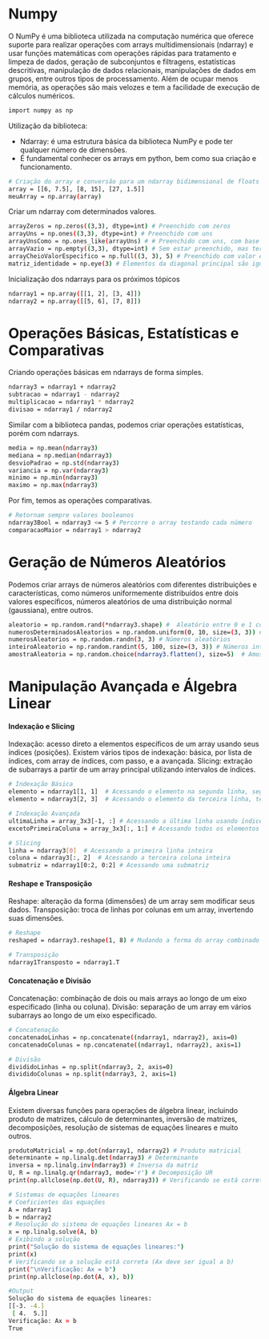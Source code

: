 # Numpy

O NumPy é uma biblioteca utilizada na computação numérica que oferece suporte para realizar operações com arrays multidimensionais (ndarray) e usar funções matemáticas com operações rápidas para tratamento e limpeza de dados, geração de subconjuntos e filtragens, estatísticas descritivas, manipulação de dados relacionais, manipulações de dados em grupos, entre outros tipos de processamento. Além de ocupar menos memória, as operações são mais velozes e tem a facilidade de execução de cálculos numéricos.

```sh
import numpy as np
`````
Utilização da biblioteca:
- Ndarray: é uma estrutura básica da biblioteca NumPy e pode ter qualquer número de dimensões.
- É fundamental conhecer os arrays em python, bem como sua criação e funcionamento.
```sh
# Criação do array e conversão para um ndarray bidimensional de floats
array = [[6, 7.5], [8, 15], [27, 1.5]]
meuArray = np.array(array)
`````
Criar um ndarray com determinados valores.
```sh
arrayZeros = np.zeros((3,3), dtype=int) # Preenchido com zeros
arrayUns = np.ones((3,3), dtype=int) # Preenchido com uns
arrayUnsComo = np.ones_like(arrayUns) # # Preenchido com uns, com base nas dimensões do arrayUns
arrayVazio = np.empty((3,3), dtype=int) # Sem estar preenchido, mas terá lixo de memória
arrayCheioValorEspecifico = np.full((3, 3), 5) # Preenchido com valor específico, no caso 5
matriz_identidade = np.eye(3) # Elementos da diagonal principal são iguais a 1 e todos os outros são iguais a 0.
`````

Inicialização dos ndarrays para os próximos tópicos
```sh
ndarray1 = np.array([[1, 2], [3, 4]])
ndarray2 = np.array([[5, 6], [7, 8]])
`````

# Operações Básicas, Estatísticas e Comparativas
Criando operações básicas em ndarrays de forma simples.
```sh
ndarray3 = ndarray1 + ndarray2
subtracao = ndarray1 - ndarray2
multiplicacao = ndarray1 * ndarray2
divisao = ndarray1 / ndarray2
`````
 Similar com a biblioteca pandas, podemos criar operações estatísticas, porém com ndarrays.
```sh
media = np.mean(ndarray3)
mediana = np.median(ndarray3)
desvioPadrao = np.std(ndarray3)
variancia = np.var(ndarray3)
minimo = np.min(ndarray3)
maximo = np.max(ndarray3)
`````
Por fim, temos as operações comparativas.
```sh
# Retornam sempre valores booleanos
ndarray3Bool = ndarray3 <= 5 # Percorre o array testando cada número
comparacaoMaior = ndarray1 > ndarray2
`````
# Geração de Números Aleatórios
Podemos criar arrays de números aleatórios com diferentes distribuições e características, como números uniformemente distribuídos entre dois valores específicos, números aleatórios de uma distribuição normal (gaussiana), entre outros.
```sh
aleatorio = np.random.rand(*ndarray3.shape) #  Aleatório entre 0 e 1 com a mesma forma do 'ndarray1'
numerosDeterminadosAleatorios = np.random.uniform(0, 10, size=(3, 3)) # Números entre 0 e 10
numerosAleatorios = np.random.randn(3, 3) # Números aleatórios
inteiroAleatorio = np.random.randint(5, 100, size=(3, 3)) # Números inteiros entre 5 e 100
amostraAleatoria = np.random.choice(ndarray3.flatten(), size=5)  # Amostra aleatória com 5 elementos do 'ndarray3'
`````
# Manipulação Avançada e Álgebra Linear
#### Indexação e Slicing
Indexação: acesso direto a elementos específicos de um array usando seus índices (posições). Existem vários tipos de indexação: básica, por lista de índices, com array de índices, com passo, e a avançada.
Slicing: extração de subarrays a partir de um array principal utilizando intervalos de índices.
```sh
# Indexação Básica
elemento = ndarray1[1, 1]  # Acessando o elemento na segunda linha, segunda coluna
elemento = ndarray3[2, 3]  # Acessando o elemento da terceira linha, terceira coluna

# Indexação Avançada
ultimaLinha = array_3x3[-1, :] # Acessando a última linha usando índices negativos
excetoPrimeiraColuna = array_3x3[:, 1:] # Acessando todos os elementos exceto a primeira coluna

# Slicing
linha = ndarray3[0]  # Acessando a primeira linha inteira
coluna = ndarray3[:, 2]  # Acessando a terceira coluna inteira
submatriz = ndarray1[0:2, 0:2] # Acessando uma submatriz
`````
#### Reshape e Transposição
Reshape: alteração da forma (dimensões) de um array sem modificar seus dados.
Transposição: troca de linhas por colunas em um array, invertendo suas dimensões.
```sh
# Reshape
reshaped = ndarray3.reshape(1, 8) # Mudando a forma do array combinado para 1x8

# Transposição
ndarray1Transposto = ndarray1.T
`````

#### Concatenação e Divisão
Concatenação: combinação de dois ou mais arrays ao longo de um eixo especificado (linha ou coluna).
Divisão: separação de um array em vários subarrays ao longo de um eixo especificado.
```sh
# Concatenação
concatenadoLinhas = np.concatenate((ndarray1, ndarray2), axis=0)
concatenadoColunas = np.concatenate((ndarray1, ndarray2), axis=1)

# Divisão
divididoLinhas = np.split(ndarray3, 2, axis=0)
divididoColunas = np.split(ndarray3, 2, axis=1)
`````
#### Álgebra Linear
Existem diversas funções para operações de álgebra linear, incluindo produto de matrizes, cálculo de determinantes, inversão de matrizes, decomposições, resolução de sistemas de equações lineares e muito outros.
```sh
produtoMatricial = np.dot(ndarray1, ndarray2) # Produto matricial
determinante = np.linalg.det(ndarray3) # Determinante
inversa = np.linalg.inv(ndarray3) # Inversa da matriz
U, R = np.linalg.qr(ndarray3, mode='r') # Decomposição UR
print(np.allclose(np.dot(U, R), ndarray3)) # Verificando se está correta (U * R deve ser igual a ndarray3)

# Sistemas de equações lineares
# Coeficientes das equações
A = ndarray1 
b = ndarray2
# Resolução do sistema de equações lineares Ax = b
x = np.linalg.solve(A, b)
# Exibindo a solução
print("Solução do sistema de equações lineares:")
print(x)
# Verificando se a solução está correta (Ax deve ser igual a b)
print("\nVerificação: Ax = b")
print(np.allclose(np.dot(A, x), b))

#Output
Solução do sistema de equações lineares:
[[-3. -4.]
 [ 4.  5.]]
Verificação: Ax = b
True
`````